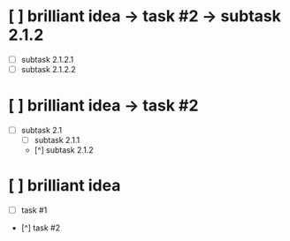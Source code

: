 # [ ] brilliant idea -> task #2 -> subtask 2.1.2
- [ ] subtask 2.1.2.1
- [ ] subtask 2.1.2.2

# [ ] brilliant idea -> task #2
- [ ] subtask 2.1
    - [ ] subtask 2.1.1
    - [^] subtask 2.1.2

# [ ] brilliant idea
- [ ] task #1
- [^] task #2
